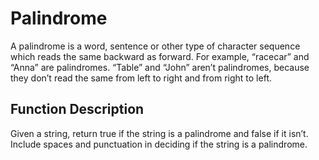 # Palindrome

A palindrome is a word, sentence or other type of character sequence which reads the same backward as forward. For example, “racecar” and “Anna” are palindromes. “Table” and “John” aren’t palindromes, because they don’t read the same from left to right and from right to left.

## Function Description

Given a string, return true if the string is a palindrome and false if it isn’t. Include spaces and punctuation in deciding if the string is a palindrome.
